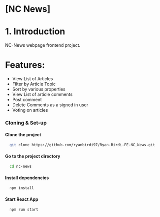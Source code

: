 # [NC News]

# 1. Introduction

NC-News webpage frontend project.

# Features:

- View List of Articles
- Filter by Article Topic
- Sort by various properties
- View List of article comments
- Post comment
- Delete Comments as a signed in user
- Voting on articles

### Cloning & Set-up

#### Clone the project

```bash
  git clone https://github.com/ryanbirdi97/Ryan-Birdi-FE-NC_News.git
```

#### Go to the project directory

```bash
  cd nc-news
```

#### Install dependencies

```bash
  npm install
```

#### Start React App

```bash
  npm run start
```
